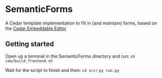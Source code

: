 # SemanticForms
A Cedar template implementation to fill in (and maintain) forms, based on the [Cedar Embeddable Editor](https://github.com/metadatacenter/cedar-embeddable-editor)

## Getting started
Open up a terminal in the SemanticForms directory and run:
`sh cee/build_frontend.sh`

Wait for the script to finish and then:
`cd src/`
`py run.py`